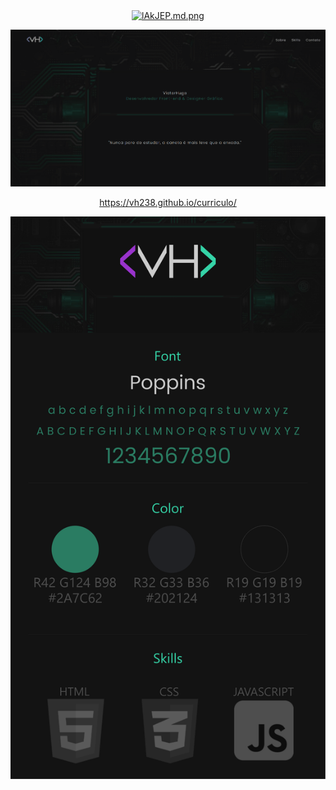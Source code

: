 <div align="center">
<a href="https://freeimage.host/i/lAkJEP"><img src="https://iili.io/lAkJEP.md.png" alt="lAkJEP.md.png" width="100px" border="0"></a>

![Currículo](GIF.gif)
  
  https://vh238.github.io/curriculo/
  
<img src="IV.png" width="700">

</div>
